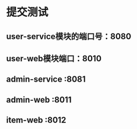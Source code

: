 # 提交测试
## user-service模块的端口号：8080
## user-web模块端口：8010
## admin-service :8081
## admin-web :8011
## item-web :8012
